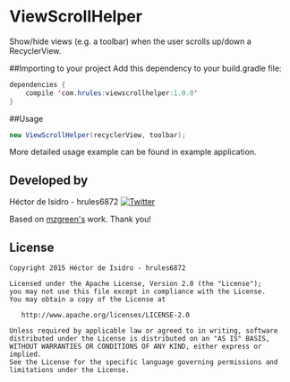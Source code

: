 ViewScrollHelper
=====
Show/hide views (e.g. a toolbar) when the user scrolls up/down a RecyclerView.

##Importing to your project
Add this dependency to your build.gradle file:
```java
dependencies {
    compile 'com.hrules:viewscrollhelper:1.0.0'
}
```
##Usage
```java
new ViewScrollHelper(recyclerView, toolbar);
```
More detailed usage example can be found in example application.

Developed by
-------
Héctor de Isidro - hrules6872 [![Twitter](http://img.shields.io/badge/contact-@h_rules-blue.svg?style=flat)](http://twitter.com/h_rules)

Based on [mzgreen's](https://github.com/mzgreen/HideOnScrollExample) work. Thank you!

License
-------
    Copyright 2015 Héctor de Isidro - hrules6872

    Licensed under the Apache License, Version 2.0 (the "License");
    you may not use this file except in compliance with the License.
    You may obtain a copy of the License at

       http://www.apache.org/licenses/LICENSE-2.0

    Unless required by applicable law or agreed to in writing, software
    distributed under the License is distributed on an "AS IS" BASIS,
    WITHOUT WARRANTIES OR CONDITIONS OF ANY KIND, either express or implied.
    See the License for the specific language governing permissions and
    limitations under the License.
